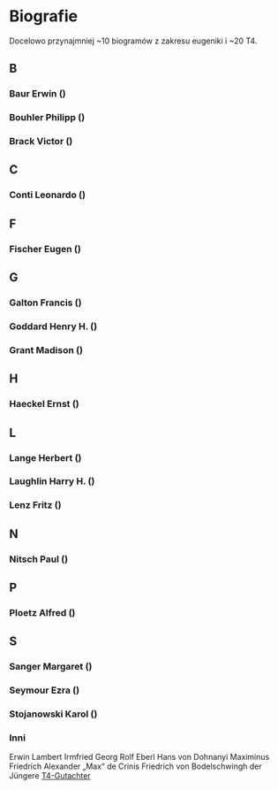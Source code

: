 # Biografie

Docelowo przynajmniej ~10 biogramów z zakresu eugeniki i ~20 T4.

## B

### Baur Erwin ()

### Bouhler Philipp ()

### Brack Victor ()

## C

### Conti Leonardo ()

## F

### Fischer Eugen ()

## G

### Galton Francis ()

### Goddard Henry H. ()

### Grant Madison ()

## H

### Haeckel Ernst ()

## L

### Lange Herbert ()

### Laughlin Harry H. ()

### Lenz Fritz ()

## N

### Nitsch Paul ()

## P

### Ploetz Alfred ()

## S

### Sanger Margaret ()

### Seymour Ezra ()

### Stojanowski Karol ()

### Inni

Erwin Lambert
Irmfried Georg Rolf Eberl
Hans von Dohnanyi
Maximinus Friedrich Alexander „Max“ de Crinis
Friedrich von Bodelschwingh der Jüngere
[T4-Gutachter](https://de.wikipedia.org/wiki/T4-Gutachter)
